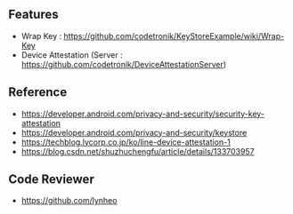 ## Features
- Wrap Key : https://github.com/codetronik/KeyStoreExample/wiki/Wrap-Key
- Device Attestation (Server : https://github.com/codetronik/DeviceAttestationServer)

## Reference
- https://developer.android.com/privacy-and-security/security-key-attestation
- https://developer.android.com/privacy-and-security/keystore
- https://techblog.lycorp.co.jp/ko/line-device-attestation-1
- https://blog.csdn.net/shuzhuchengfu/article/details/133703957

## Code Reviewer
- https://github.com/lynheo
